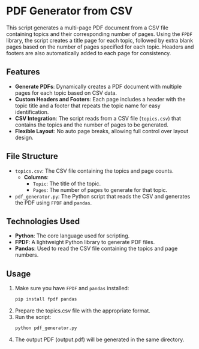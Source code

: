 # PDF Generator from CSV

This script generates a multi-page PDF document from a CSV file containing topics and their corresponding number of pages. Using the `FPDF` library, the script creates a title page for each topic, followed by extra blank pages based on the number of pages specified for each topic. Headers and footers are also automatically added to each page for consistency.

## Features

- **Generate PDFs**: Dynamically creates a PDF document with multiple pages for each topic based on CSV data.
- **Custom Headers and Footers**: Each page includes a header with the topic title and a footer that repeats the topic name for easy identification.
- **CSV Integration**: The script reads from a CSV file (`topics.csv`) that contains the topics and the number of pages to be generated.
- **Flexible Layout**: No auto page breaks, allowing full control over layout design.
  
## File Structure

- `topics.csv`: The CSV file containing the topics and page counts.
  - **Columns**:
    - `Topic`: The title of the topic.
    - `Pages`: The number of pages to generate for that topic.
- `pdf_generator.py`: The Python script that reads the CSV and generates the PDF using `FPDF` and `pandas`.

## Technologies Used

- **Python**: The core language used for scripting.
- **FPDF**: A lightweight Python library to generate PDF files.
- **Pandas**: Used to read the CSV file containing the topics and page numbers.

## Usage

1. Make sure you have `FPDF` and `pandas` installed:
   ```bash
   pip install fpdf pandas
   ```
2. Prepare the topics.csv file with the appropriate format.
3. Run the script:
   ```bash
   python pdf_generator.py
   ```
4. The output PDF (output.pdf) will be generated in the same directory.
   
